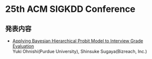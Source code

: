 # 25th ACM SIGKDD Conference

## 発表内容

* [Applying Bayesian Hierarchical Probit Model to Interview Grade Evaluation](http://bigdata.ustc.edu.cn/TMC2019/)\
  Yuki Ohnishi(Purdue University), Shinsuke Sugaya(Bizreach, Inc.)

